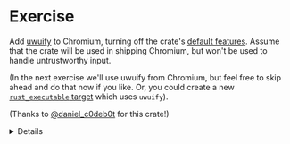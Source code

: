 # Exercise

Add [uwuify][0] to Chromium, turning off the crate's [default features][1].
Assume that the crate will be used in shipping Chromium, but won't be used
to handle untrustworthy input.

(In the next exercise we'll use uwuify from Chromium, but feel free to
skip ahead and do that now if you like. Or, you could create a new
[`rust_executable` target][2] which uses `uwuify`).

(Thanks to [@daniel_c0deb0t][3] for this crate!)

<details>
Students will need to download lots of transitive dependencies.

The total crates needed are: uwuify, smallvec, scopeguard, parking_lot,
parking_lot_core, lock_api and instant. If students are downloading even
more than that, they probably forgot to turn off the default features.
</detail>


[0]: https://crates.io/crates/uwuify
[1]: https://doc.rust-lang.org/cargo/reference/features.html#the-default-feature
[2]: https://source.chromium.org/chromium/chromium/src/+/main:build/rust/rust_executable.gni
[3]: https://twitter.com/daniel_c0deb0t